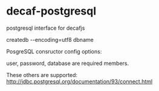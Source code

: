 decaf-postgresql
================

postgresql interface for decafjs

createdb --encoding=utf8 dbname

PosgreSQL consructor config options:

user, password, database are required members.

These others are supported:
http://jdbc.postgresql.org/documentation/93/connect.html

